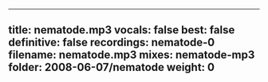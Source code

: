 
---
title: nematode.mp3
vocals: false
best: false
definitive: false
recordings: nematode-0
filename: nematode.mp3
mixes: nematode-mp3
folder: 2008-06-07/nematode
weight: 0
---
